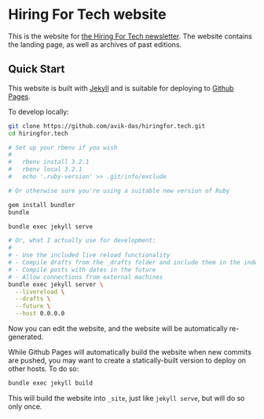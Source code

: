 Hiring For Tech website
=======================

This is the website for [the Hiring For Tech newsletter](https://hiringfor.tech). The website contains the landing page, as well as archives of past editions.

Quick Start
-----------

This website is built with [Jekyll](https://jekyllrb.com/) and is suitable for deploying to [Github Pages](https://pages.github.com/).

To develop locally:

```sh
git clone https://github.com/avik-das/hiringfor.tech.git
cd hiringfor.tech

# Set up your rbenv if you wish
#
#   rbenv install 3.2.1
#   rbenv local 3.2.1
#   echo '.ruby-version' >> .git/info/exclude

# Or otherwise sure you're using a suitable new version of Ruby

gem install bundler
bundle

bundle exec jekyll serve

# Or, what I actually use for development:
#
# - Use the included live reload functionality
# - Compile drafts from the _drafts folder and include them in the index
# - Compile posts with dates in the future
# - Allow connections from external machines
bundle exec jekyll server \
  --livereload \
  --drafts \
  --future \
  --host 0.0.0.0
```

Now you can edit the website, and the website will be automatically re-generated.

While Github Pages will automatically build the website when new commits are pushed, you may want to create a statically-built version to deploy on other hosts. To do so:

```sh
bundle exec jekyll build
```

This will build the website into `_site`, just like `jekyll serve`, but will do so only once.
